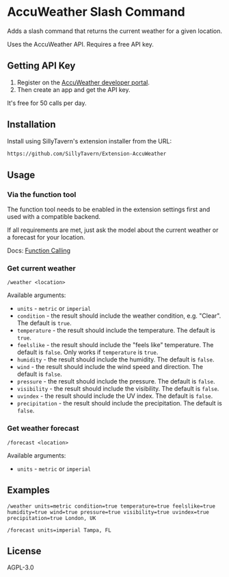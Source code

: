# AccuWeather Slash Command

Adds a slash command that returns the current weather for a given location.

Uses the AccuWeather API. Requires a free API key.

## Getting API Key

1. Register on the [AccuWeather developer portal](https://developer.accuweather.com/).
2. Then create an app and get the API key.

It's free for 50 calls per day.

## Installation

Install using SillyTavern's extension installer from the URL:

```txt
https://github.com/SillyTavern/Extension-AccuWeather
```

## Usage

### Via the function tool

The function tool needs to be enabled in the extension settings first and used with a compatible backend.

If all requirements are met, just ask the model about the current weather or a forecast for your location.

Docs: [Function Calling](https://docs.sillytavern.app/for-contributors/function-calling/)

### Get current weather

`/weather <location>`

Available arguments:

- `units` - `metric` or `imperial`
- `condition` - the result should include the weather condition, e.g. "Clear". The default is `true`.
- `temperature` - the result should include the temperature. The default is `true`.
- `feelslike` - the result should include the "feels like" temperature. The default is `false`. Only works if `temperature` is `true`.
- `humidity` - the result should include the humidity. The default is `false`.
- `wind` - the result should include the wind speed and direction. The default is `false`.
- `pressure` - the result should include the pressure. The default is `false`.
- `visibility` - the result should include the visibility. The default is `false`.
- `uvindex` - the result should include the UV index. The default is `false`.
- `precipitation` - the result should include the precipitation. The default is `false`.

### Get weather forecast

`/forecast <location>`

Available arguments:

- `units` - `metric` or `imperial`

## Examples

```stscript
/weather units=metric condition=true temperature=true feelslike=true humidity=true wind=true pressure=true visibility=true uvindex=true precipitation=true London, UK
```

```stscript
/forecast units=imperial Tampa, FL
```

## License

AGPL-3.0
